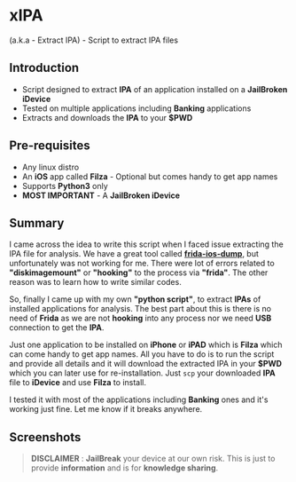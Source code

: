 # xIPA

(a.k.a - Extract IPA) - Script to extract IPA files

## Introduction

* Script designed to extract **IPA** of an application installed on a **JailBroken iDevice**
* Tested on multiple applications including **Banking** applications
* Extracts and downloads the **IPA** to your **$PWD**

## Pre-requisites

* Any linux distro
* An **iOS** app called **Filza** - Optional but comes handy to get app names
* Supports **Python3** only
* **MOST IMPORTANT** - A **JailBroken iDevice**

## Summary

I came across the idea to write this script when I faced issue extracting the IPA file for analysis. We have a great tool called [**frida-ios-dump**](https://github.com/AloneMonkey/frida-ios-dump), but unfortunately was not working for me. There were lot of errors related to **"diskimagemount"** or **"hooking"** to the process via **"frida"**. The other reason was to learn how to write similar codes.

So, finally I came up with my own **"python script"**, to extract **IPAs** of installed applications for analysis.
The best part about this is there is no need of **Frida** as we are not **hooking** into any process nor we need **USB** connection to get the **IPA**.


Just one application to be installed on **iPhone** or **iPAD** which is **Filza** which can come handy to get app names.
All you have to do is to run the script and provide all details and it will download the extracted IPA in your **$PWD** which you can later use for re-installation. Just `scp` your downloaded **IPA** file to **iDevice** and use **Filza** to install.

I tested it with most of the applications including **Banking** ones and it's working just fine. Let me know if it breaks anywhere.

## Screenshots


> **DISCLAIMER** : **JailBreak** your device at our own risk. This is just to provide **information** and is for **knowledge sharing**.
